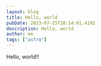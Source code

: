 ```yaml
---
layout: blog
title: Hello, world
pubDate: 2023-07-25T20:14:01.419Z
description: Hello, world
author: me
tags: ["astro"]
---
```


Hello, world!!
